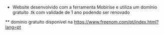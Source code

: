 * Website desenvolvido com a ferramenta Mobirise e utiliza um domínio gratuíto .tk com validade de 1 ano podendo ser renovado

** domínio gratuíto disponível na https://www.freenom.com/pt/index.html?lang=pt
